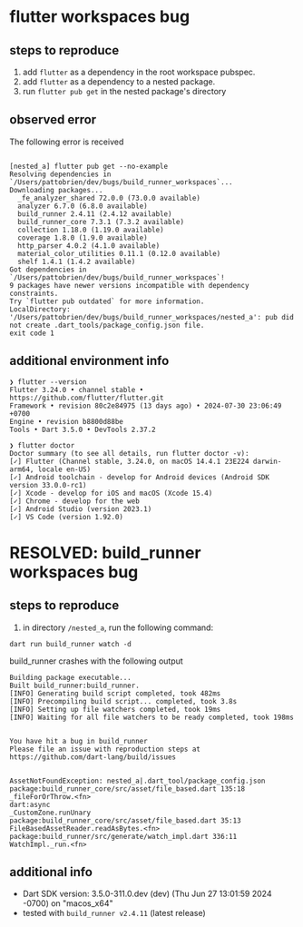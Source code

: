 # flutter workspaces bug

## steps to reproduce

1. add `flutter` as a dependency in the root workspace pubspec.
2. add `flutter` as a dependency to a nested package.
3. run `flutter pub get` in the nested package's directory

## observed error

The following error is received

```console

[nested_a] flutter pub get --no-example
Resolving dependencies in `/Users/pattobrien/dev/bugs/build_runner_workspaces`...
Downloading packages...
  _fe_analyzer_shared 72.0.0 (73.0.0 available)
  analyzer 6.7.0 (6.8.0 available)
  build_runner 2.4.11 (2.4.12 available)
  build_runner_core 7.3.1 (7.3.2 available)
  collection 1.18.0 (1.19.0 available)
  coverage 1.8.0 (1.9.0 available)
  http_parser 4.0.2 (4.1.0 available)
  material_color_utilities 0.11.1 (0.12.0 available)
  shelf 1.4.1 (1.4.2 available)
Got dependencies in `/Users/pattobrien/dev/bugs/build_runner_workspaces`!
9 packages have newer versions incompatible with dependency constraints.
Try `flutter pub outdated` for more information.
LocalDirectory: '/Users/pattobrien/dev/bugs/build_runner_workspaces/nested_a': pub did not create .dart_tools/package_config.json file.
exit code 1
```

## additional environment info

```console
❯ flutter --version
Flutter 3.24.0 • channel stable • https://github.com/flutter/flutter.git
Framework • revision 80c2e84975 (13 days ago) • 2024-07-30 23:06:49 +0700
Engine • revision b8800d88be
Tools • Dart 3.5.0 • DevTools 2.37.2

❯ flutter doctor
Doctor summary (to see all details, run flutter doctor -v):
[✓] Flutter (Channel stable, 3.24.0, on macOS 14.4.1 23E224 darwin-arm64, locale en-US)
[✓] Android toolchain - develop for Android devices (Android SDK version 33.0.0-rc1)
[✓] Xcode - develop for iOS and macOS (Xcode 15.4)
[✓] Chrome - develop for the web
[✓] Android Studio (version 2023.1)
[✓] VS Code (version 1.92.0)
```


# RESOLVED: build_runner workspaces bug

## steps to reproduce

1. in directory `/nested_a`, run the following command:

```console
dart run build_runner watch -d
```

build_runner crashes with the following output

```console
Building package executable... 
Built build_runner:build_runner.
[INFO] Generating build script completed, took 482ms
[INFO] Precompiling build script... completed, took 3.8s
[INFO] Setting up file watchers completed, took 19ms
[INFO] Waiting for all file watchers to be ready completed, took 198ms


You have hit a bug in build_runner
Please file an issue with reproduction steps at https://github.com/dart-lang/build/issues


AssetNotFoundException: nested_a|.dart_tool/package_config.json
package:build_runner_core/src/asset/file_based.dart 135:18  _fileForOrThrow.<fn>
dart:async                                                  _CustomZone.runUnary
package:build_runner_core/src/asset/file_based.dart 35:13   FileBasedAssetReader.readAsBytes.<fn>
package:build_runner/src/generate/watch_impl.dart 336:11    WatchImpl._run.<fn>
```

## additional info

- Dart SDK version: 3.5.0-311.0.dev (dev) (Thu Jun 27 13:01:59 2024 -0700) on "macos_x64"
- tested with `build_runner v2.4.11` (latest release)